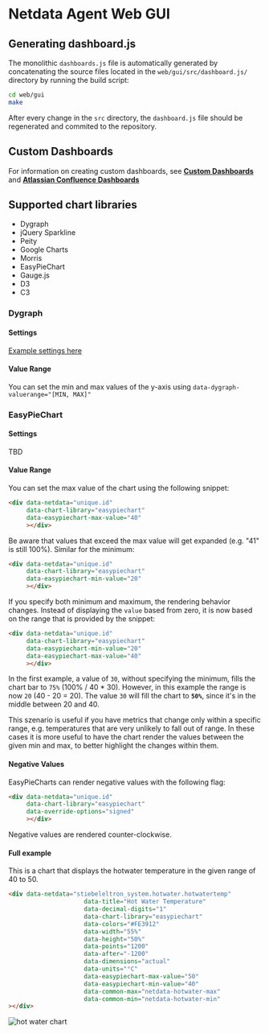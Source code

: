# Netdata Agent Web GUI

## Generating dashboard.js

The monolithic `dashboards.js` file is automatically generated by concatenating the source files located in the `web/gui/src/dashboard.js/` directory by running the build script:

```sh
cd web/gui
make
```

After every change in the `src` directory, the `dashboard.js` file should be regenerated and commited to the repository.

## Custom Dashboards

For information on creating custom dashboards, see **[Custom Dashboards](custom/)** and **[Atlassian Confluence Dashboards](confluence/)**

## Supported chart libraries

- Dygraph
- jQuery Sparkline
- Peity
- Google Charts
- Morris
- EasyPieChart
- Gauge.js
- D3
- C3

### Dygraph

#### Settings

[Example settings here](https://github.com/netdata/netdata/blob/e91f00d99f4965e985981b93fa46ef33f94dd726/web/dashboard.js#L3793)

#### Value Range

You can set the min and max values of the y-axis using `data-dygraph-valuerange="[MIN, MAX]"`

### EasyPieChart

#### Settings

TBD

#### Value Range

You can set the max value of the chart using the following snippet:
```html
<div data-netdata="unique.id"
     data-chart-library="easypiechart"
     data-easypiechart-max-value="40"
     ></div>
```
Be aware that values that exceed the max value will get expanded (e.g. "41" is still 100%). Similar for the minimum:
```html
<div data-netdata="unique.id"
     data-chart-library="easypiechart"
     data-easypiechart-min-value="20"
     ></div>
```
If you specify both minimum and maximum, the rendering behavior changes. Instead of displaying the `value` based from zero, it is now based on the range that is provided by the snippet:
```html
<div data-netdata="unique.id"
     data-chart-library="easypiechart"
     data-easypiechart-min-value="20"
     data-easypiechart-max-value="40"
     ></div>
```
In the first example, a value of `30`, without specifying the minimum, fills the chart bar to `75%` (100% / 40 * 30). However, in this example the range is now `20` (40 - 20 = 20). The value `30` will fill the chart to **`50%`**, since it's in the middle between 20 and 40.

This szenario is useful if you have metrics that change only within a specific range, e.g. temperatures that are very unlikely to fall out of range. In these cases it is more useful to have the chart render the values between the given min and max, to better highlight the changes within them.

#### Negative Values

EasyPieCharts can render negative values with the following flag:
```html
<div data-netdata="unique.id"
     data-chart-library="easypiechart"
     data-override-options="signed"
     ></div>
```
Negative values are rendered counter-clockwise.

#### Full example

This is a chart that displays the hotwater temperature in the given range of 40 to 50.
```html
<div data-netdata="stiebeleltron_system.hotwater.hotwatertemp"
                     data-title="Hot Water Temperature"
                     data-decimal-digits="1"
                     data-chart-library="easypiechart"
                     data-colors="#FE3912"
                     data-width="55%"
                     data-height="50%"
                     data-points="1200"
                     data-after="-1200"
                     data-dimensions="actual"
                     data-units="°C"
                     data-easypiechart-max-value="50"
                     data-easypiechart-min-value="40"
                     data-common-max="netdata-hotwater-max"
                     data-common-min="netdata-hotwater-min"
></div>
```
![hot water chart](https://user-images.githubusercontent.com/12159026/28666665-a7d68ad2-72c8-11e7-9a96-f6bf9691b471.png)

